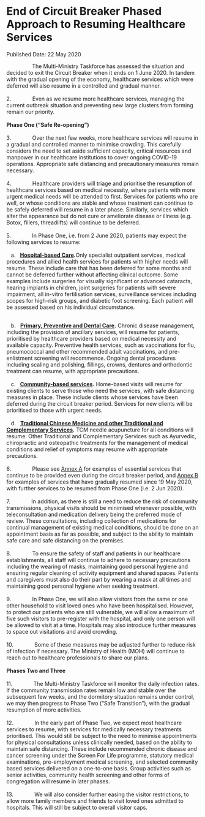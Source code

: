 <html>
    <meta http-equiv="Content-Type" content="text/html; charset=utf-8"/>
    <meta charset="utf-8"/>
    <title>End of Circuit Breaker Phased Approach to Resuming Healthcare Services</title>
    <body><h1>End of Circuit Breaker Phased Approach to Resuming Healthcare Services</h1>
    <p>Published Date: 22 May 2020</p> <p>&nbsp; &nbsp; &nbsp; &nbsp; &nbsp; &nbsp; &nbsp; &nbsp; &nbsp;The Multi-Ministry Taskforce has assessed the situation and decided to exit the Circuit Breaker when it ends on 1 June 2020. In tandem with the gradual opening of the economy, healthcare services which were deferred will also resume in a controlled and gradual manner.<br><br>2.&nbsp; &nbsp; &nbsp; &nbsp; &nbsp; &nbsp; &nbsp;&nbsp;Even as we resume more healthcare services, managing the current outbreak situation and preventing new large clusters from forming remain our priority.<br><br><strong>Phase One (“Safe Re-opening”)<br><br></strong>3.&nbsp; &nbsp; &nbsp; &nbsp; &nbsp; &nbsp; &nbsp;&nbsp;Over the next few weeks, more healthcare services will resume in a gradual and controlled manner to minimise crowding. This carefully considers the need to set aside sufficient capacity, critical resources and manpower in our healthcare institutions to cover ongoing COVID-19 operations. Appropriate safe distancing and precautionary measures remain necessary.<br><br>4.&nbsp; &nbsp; &nbsp; &nbsp; &nbsp; &nbsp; &nbsp;&nbsp;Healthcare providers will triage and prioritise the resumption of healthcare services based on medical necessity, where patients with more urgent medical needs will be attended to first. Services for patients who are well, or whose conditions are stable and whose treatment can continue to be safely deferred will resume in a later phase. Similarly, services which alter the appearance but do not cure or ameliorate disease or illness (e.g. Botox, fillers, threadlifts) will continue to be deferred.<br><br>5.&nbsp; &nbsp; &nbsp; &nbsp; &nbsp; &nbsp; &nbsp;&nbsp;In Phase One, i.e. from 2 June 2020, patients may expect the following services to resume:<br><br>&nbsp; &nbsp;a.&nbsp; &nbsp;<strong><span style="text-decoration: underline;">Hospital-based</span></strong><u><strong><span style="text-decoration: underline;"> </span>Care</strong></u><strong>.</strong>Only specialist outpatient services, medical procedures and allied health services for patients with higher needs will resume. These include care that has been deferred for some months and cannot be deferred further without affecting clinical outcome. Some examples include surgeries for visually significant or advanced cataracts, hearing implants in children, joint surgeries for patients with severe impairment, all in-vitro fertilisation services, surveillance services including scopes for high-risk groups, and diabetic foot screening. Each patient will be assessed based on his individual circumstance.</p><p><p><br>&nbsp; &nbsp;b.&nbsp; &nbsp;<strong><u>Primary, Preventive and Dental Care</u></strong><strong>.</strong> Chronic disease management, including the provision of ancillary services, will resume for patients, prioritised by healthcare providers based on medical necessity and available capacity. Preventive health services, such as vaccinations for flu, pneumococcal and other recommended adult vaccinations, and pre-enlistment screening will recommence. Ongoing dental procedures including scaling and polishing, fillings, crowns, dentures and orthodontic treatment can resume, with appropriate precautions.<br><br>&nbsp; &nbsp;c.&nbsp; &nbsp;<strong><u>Community-based services</u></strong><strong>.</strong> Home-based visits will resume for existing clients to serve those who need the services, with safe distancing measures in place. These include clients whose services have been deferred during the circuit breaker period. Services for new clients will be prioritised to those with urgent needs.<br><br>&nbsp; &nbsp;d.&nbsp; &nbsp;<strong><u>Traditional Chinese Medicine</u></strong><u> <strong>and other Traditional and Complementary Services</strong></u><strong>.</strong> TCM needle acupuncture for all conditions will resume. Other Traditional and Complementary Services such as Ayurvedic, chiropractic and osteopathic treatments for the management of medical conditions and relief of symptoms may resume with appropriate precautions.<br><br>6.&nbsp; &nbsp; &nbsp; &nbsp; &nbsp; &nbsp; &nbsp;&nbsp;Please see <u><a href="/docs/librariesprovider5/pressroom/press-releases/annex-a---examples-of-essential-services-that-have-not-been-deferred-during-circuit-breaker-period.pdf?sfvrsn=e12561ff_0" title="Annex A">Annex A</a></u> for examples of essential services that continue to be provided even during the circuit breaker period, and <u><a href="/docs/librariesprovider5/pressroom/press-releases/annex-b---examples-of-services-for-resumption.pdf?sfvrsn=d99d638d_0" title="Annex B">Annex B</a></u> for examples of services that have gradually resumed since 19 May 2020, with further services to be resumed from Phase One (i.e. 2 Jun 2020).<br><br>7.&nbsp; &nbsp; &nbsp; &nbsp; &nbsp; &nbsp; &nbsp;&nbsp;In addition, as there is still a need to reduce the risk of community transmissions, physical visits should be minimised whenever possible, with teleconsultation and medication delivery being the preferred mode of review. These consultations, including collection of medications for continual management of existing medical conditions, should be done on an appointment basis as far as possible, and subject to the ability to maintain safe care and safe distancing on the premises.<br><br>8.&nbsp; &nbsp; &nbsp; &nbsp; &nbsp; &nbsp; &nbsp;&nbsp;To ensure the safety of staff and patients in our healthcare establishments, all staff will continue to adhere to necessary precautions including the wearing of masks, maintaining good personal hygiene and ensuring regular cleaning of activity equipment and shared spaces. Patients and caregivers must also do their part by wearing a mask at all times and maintaining good personal hygiene when seeking treatment.<br><br>9.&nbsp; &nbsp; &nbsp; &nbsp; &nbsp; &nbsp; &nbsp;&nbsp;In Phase One, we will also allow visitors from the same or one other household to visit loved ones who have been hospitalised. However, to protect our patients who are still vulnerable, we will allow a maximum of five such visitors to pre-register with the hospital, and only one person will be allowed to visit at a time. Hospitals may also introduce further measures to space out visitations and avoid crowding.<br><br>10.&nbsp; &nbsp; &nbsp; &nbsp; &nbsp; &nbsp; &nbsp;&nbsp;Some of these measures may be adjusted further to reduce risk of infection if necessary. The Ministry of Health (MOH) will continue to reach out to healthcare professionals to share our plans.<br><br><strong>Phases Two and Three<br></strong><br>11.&nbsp; &nbsp; &nbsp; &nbsp; &nbsp; &nbsp; &nbsp;&nbsp;The Multi-Ministry Taskforce will monitor the daily infection rates. If the community transmission rates remain low and stable over the subsequent few weeks, and the dormitory situation remains under control, we may then progress to Phase Two (“Safe Transition”), with the gradual resumption of more activities.<br><br>12.&nbsp; &nbsp; &nbsp; &nbsp; &nbsp; &nbsp; &nbsp;&nbsp;In the early part of Phase Two, we expect most healthcare services to resume, with services for medically necessary treatments prioritised. This would still be subject to the need to minimise appointments for physical consultations unless clinically needed, based on the ability to maintain safe distancing. These include recommended chronic disease and cancer screening under the Screen For Life programme, statutory medical examinations, pre-employment medical screening, and selected community based services delivered on a one-to-one basis. Group activities such as senior activities, community health screening and other forms of congregation will resume in later phases.<br><br>13.&nbsp; &nbsp; &nbsp; &nbsp; &nbsp; &nbsp; &nbsp;&nbsp;We will also consider further easing the visitor restrictions, to allow more family members and friends to visit loved ones admitted to hospitals. This will still be subject to overall visitor caps.</p></p> <p>&nbsp;</p></body>
</html>
